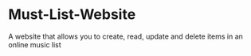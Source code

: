 # Must-List-Website
A website that allows you to create, read, update and delete items in an online music list
